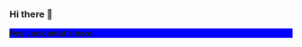 ### Hi there 👋

<!--
**muzzyay/muzzyay** is a ✨ _special_ ✨ repository because its `README.md` (this file) appears on your GitHub profile.

Here are some ideas to get you started:

- 🔭 I’m currently working on ...
- 🌱 I’m currently learning ...
- 👯 I’m looking to collaborate on ...
- 🤔 I’m looking for help with ...
- 💬 Ask me about ...
- 📫 How to reach me: ...
- 😄 Pronouns: ...
- ⚡ Fun fact: ...
-->
<body>
  <div class="banner">
  <p>
    <strong>Hey Look what's here</strog>
  </p>
</div>
 
<style>
  .banner {
  background-color: blue;
  }
</style>
</body>
